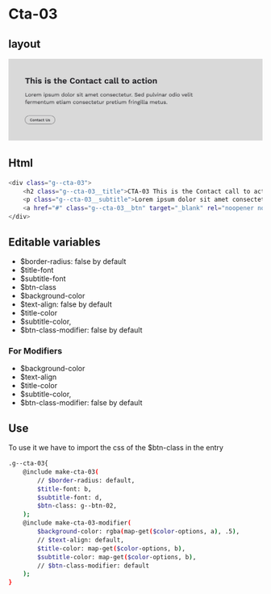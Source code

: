 # Cta-03

## layout

![alt text][cta-03]

[cta-03]: /src/img/global-components/cta/cta-03.jpg

## Html

```sh
<div class="g--cta-03">
    <h2 class="g--cta-03__title">CTA-03 This is the Contact call to action</h2>
    <p class="g--cta-03__subtitle">Lorem ipsum dolor sit amet consectetur. Sed pulvinar odio velit fermentum etiam consectetur pretium fringilla metus.</p>
    <a href="#" class="g--cta-03__btn" target="_blank" rel="noopener noreferrer">Contact Us</a>
</div>
```

## Editable variables

- $border-radius: false by default
- $title-font
- $subtitle-font
- $btn-class
- $background-color
- $text-align: false by default
- $title-color
- $subtitle-color,
- $btn-class-modifier: false by default

### For Modifiers

- $background-color
- $text-align
- $title-color
- $subtitle-color,
- $btn-class-modifier: false by default

## Use
To use it we have to import the css of the $btn-class in the entry

```sh
.g--cta-03{
    @include make-cta-03(
        // $border-radius: default,
        $title-font: b,
        $subtitle-font: d,
        $btn-class: g--btn-02,
    );
    @include make-cta-03-modifier(
        $background-color: rgba(map-get($color-options, a), .5),
        // $text-align: default,
        $title-color: map-get($color-options, b),
        $subtitle-color: map-get($color-options, b),
        // $btn-class-modifier: default
    );
}
```